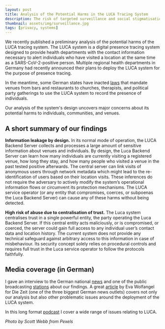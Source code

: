 ```yaml
---
layout: post
title: Analysis of the Potential Harms in the LUCA Tracing System
description: The risk of targeted surveillance and social stigmatisation
thumbnail: assets/img/surveillance.jpg
tags: [privacy, systems]
---
```


We recently published a preliminary analysis of the potential harms of the LUCA tracing system.
The LUCA system is a digital presence tracing system designed to provide health departments with the contact information necessary to alert individuals who have visited a location at the same time as a SARS-CoV-2-positive person.
Multiple regional health departments in Germany had recently announced their plans to deploy the LUCA system for the purpose of presence tracing.

In the meantime, some German states have inacted [laws](https://www.regierung-mv.de/static/Regierungsportal/Portalredaktion/Inhalte/Corona/Corona-Verordnung.pdf) that mandate venues from bars and restaurants to churches, therapists, and political party gatherings to use the LUCA system to record the presence of individuals.

Our analysis of the system's design uncovers major concerns about its potential harms to individuals, communities, and venues.

A short summary of our findings
-

**Information leakage by design.** In its normal mode of operation, the LUCA Backend Server collects and processes a large amount of sensitive information about venues and individuals.
By design, the Luca Backend Server can learn how many individuals are currently visiting a registered venue, how long they stay, and how many people who visited a venue in the past tested positive afterwards.
The central server can link visits of anonymous users through network metadata which might lead to the re-identification of users based on their location visits. These inferences do not require the adversary to actively modify the system’s operational information flows or circumvent its protection mechanisms.
The LUCA service operator (or any entity that compromises, coerces, or subpoenas the Luca Backend Server) can cause any of these harms without being detected. 

**High risk of abuse due to centralisation of trust.** The Luca system centralises trust in a single powerful entity, the party operating the Luca Backend Server. If this central entity acts maliciously, or is compromised, or coerced, the server could gain full access to any individual user’s contact data and location history.
The current system does not provide any technical safeguard against arbitrary access to this information in case of misbehaviour. Its security concept solely relies on procedural controls and requires full trust in the Luca service operator to follow the protocols faithfully.

Media coverage (in German)
-
I gave an interview to the German national [news](https://www.zdf.de/nachrichten/heute-journal/pilotprojekt-weimar-100.html) and one of the public broadcasting [stations](https://www.radioeins.de/programm/sendungen/der_schoene_morgen/_/luca-app--sinn-und-nutzen-der-app.html) about our findings.
A great [article](https://www.zeit.de/digital/datenschutz/2021-03/corona-app-luca-kontaktverfolgung-einsatz-umstritten-kontakte-politik-lobbyismus) by Eva Wolfangel for Die Zeit (one of the three biggest German news outlets) covers not only our analysis but also other problematic issues around the deployment of the LUCA system.

In this long format [podcast](https://www.ndr.de/nachrichten/info/podcast4808.html) I cover a wide range of issues relating to LUCA.  
  

*Photo by Scott Webb from Pexels*

